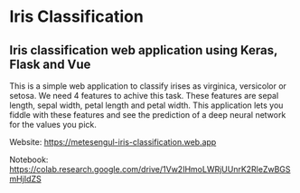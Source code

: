 # Iris Classification

## Iris classification web application using Keras, Flask and Vue

This is a simple web application to classify irises as virginica, versicolor or setosa. We need 4 features to achive this task. These features are sepal length, sepal width, petal length and petal width. This application lets you fiddle with these features and see the prediction of a deep neural network for the values you pick.

Website: https://metesengul-iris-classification.web.app

Notebook: https://colab.research.google.com/drive/1Vw2IHmoLWRjUUnrK2RleZwBGSmHjIdZS
